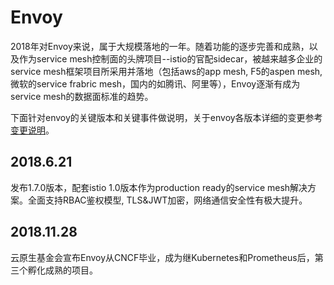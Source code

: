 # Envoy

2018年对Envoy来说，属于大规模落地的一年。随着功能的逐步完善和成熟，以及作为service mesh控制面的头牌项目--istio的官配sidecar，被越来越多企业的service mesh框架项目所采用并落地（包括aws的app mesh, F5的aspen mesh, 微软的service frabric mesh，国内的如腾讯、阿里等），Envoy逐渐有成为service mesh的数据面标准的趋势。

下面针对envoy的关键版本和关键事件做说明，关于envoy各版本详细的变更参考[变更说明](https://www.envoyproxy.io/docs/envoy/v1.9.0/intro/version_history)。

## 2018.6.21

发布1.7.0版本，配套istio 1.0版本作为production ready的service mesh解决方案。全面支持RBAC鉴权模型, TLS&JWT加密，网络通信安全性有极大提升。

## 2018.11.28

云原生基金会宣布Envoy从CNCF毕业，成为继Kubernetes和Prometheus后，第三个孵化成熟的项目。

